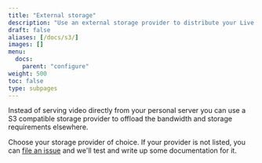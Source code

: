 ```yaml
---
title: "External storage"
description: "Use an external storage provider to distribute your Live video stream."
draft: false
aliases: [/docs/s3/]
images: []
menu:
  docs:
    parent: "configure"
weight: 500
toc: false
type: subpages
---
```



Instead of serving video directly from your personal server you can use a S3 compatible storage provider to offload the bandwidth and storage requirements elsewhere.

Choose your storage provider of choice. If your provider is not listed, you can [file an issue](https://github.com/imzqqq/issues) and we'll test and write up some documentation for it.

